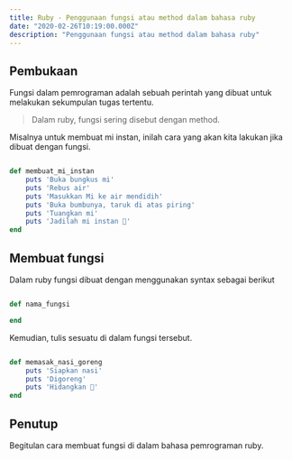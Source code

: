 ```yaml
---
title: Ruby - Penggunaan fungsi atau method dalam bahasa ruby
date: "2020-02-26T10:19:00.000Z"
description: "Penggunaan fungsi atau method dalam bahasa ruby"
---
```


## Pembukaan

Fungsi dalam pemrograman adalah sebuah perintah yang dibuat untuk melakukan sekumpulan tugas tertentu.

> Dalam ruby, fungsi sering disebut dengan method.

Misalnya untuk membuat mi instan, inilah cara yang akan kita lakukan jika dibuat dengan fungsi.

```ruby

def membuat_mi_instan
    puts 'Buka bungkus mi'
    puts 'Rebus air'
    puts 'Masukkan Mi ke air mendidih'
    puts 'Buka bumbunya, taruk di atas piring'
    puts 'Tuangkan mi'
    puts 'Jadilah mi instan 🍲'
end

```

## Membuat fungsi

Dalam ruby fungsi dibuat dengan menggunakan syntax sebagai berikut

```ruby

def nama_fungsi

end

```

Kemudian, tulis sesuatu di dalam fungsi tersebut.

```ruby

def memasak_nasi_goreng
    puts 'Siapkan nasi'
    puts 'Digoreng'
    puts 'Hidangkan 🍲'
end

```

## Penutup

Begitulan cara membuat fungsi di dalam bahasa pemrograman ruby.
